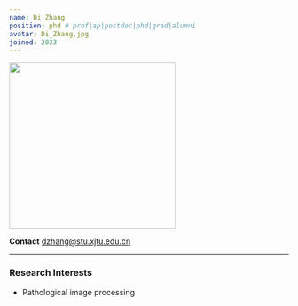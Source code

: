 ```yaml
---
name: Di Zhang
position: phd # prof|ap|postdoc|phd|grad|alumni
avatar: Di_Zhang.jpg
joined: 2023
---
```


<img width="300" src="{{site.baseurl}}/images/people/{{page.avatar}}" data-action="zoom">

**Contact**
<i class="fa fa-envelope-o"></i> dzhang@stu.xjtu.edu.cn<br>

<hr>

### Research Interests
- Pathological image processing
